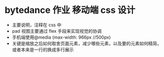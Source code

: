 # bytedance 作业 移动端 css 设计

- 主要说明，注释在 css 中
- pad 视图主要通过 flex 手段来实现视觉的协调
- 手机端使用@media (max-width: 966px //500px)
- 关键是缩放之后如何取舍页面元素，减少哪些元素，以及要的元素如何精简，或者本来是一行的换成多行展示
